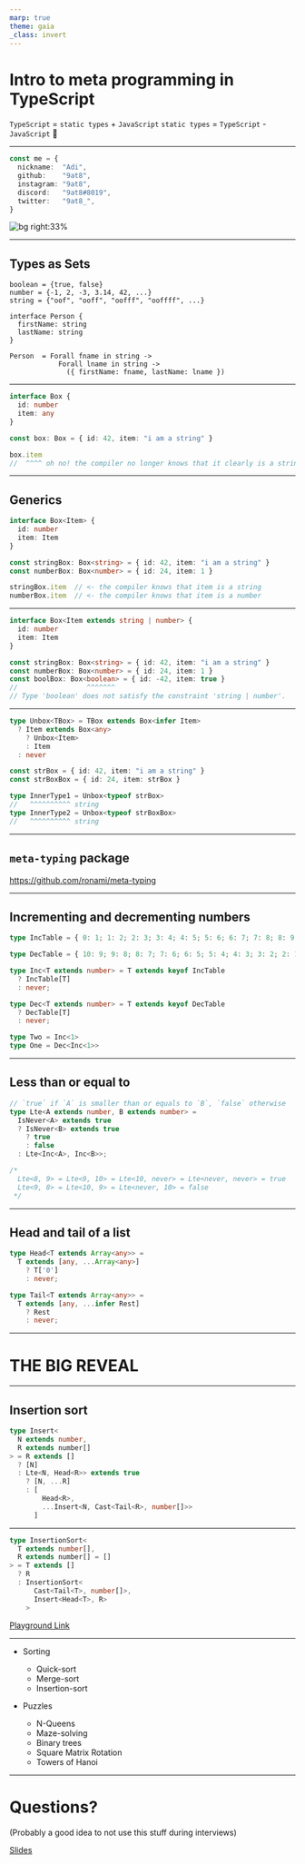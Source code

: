 ```yaml
---
marp: true
theme: gaia
_class: invert
---
```


<style>
  section {
    justify-content: start;
    align-items: start;
  }
</style>

# Intro to meta programming in TypeScript

<!--
- Hi
- talk about TypeScript

TypeScript is a programming language that came out in 2013. Instead of compiling to bytecode, it compiles to JavaScript. It's a superset of JavaScript. It adds static typing to it. This talk is going to focus on meta programming in TypeScript

No matter what language we work with, sometimes, we want to express certain ideas in that language, but it gets pretty hard to exactly represent those ideas. I will talking about some of these ideas that can be represented in TypeScript, but it uses techniques that you dont use everyday. This talk is inspired by an npm package that I'll reveal a bit later.
-->

`TypeScript` = `static types` + `JavaScript`
`static types` = `TypeScript` - `JavaScript` 🤔

---

<!--
- Adi
- CS program - Graduated this year in Winter 2021
- I have been using TypeScript since 2018 - 2nd year
- Hesitant to use it for the first 2-3 weeks, but I could not let it go later on
-->

```ts
const me = {
  nickname:  "Adi",
  github:    "9at8",
  instagram: "9at8",
  discord:   "9at8#8019",
  twitter:   "9at8_",
}
```

![bg right:33%](./me.jpg)

---

## Types as Sets

<!--
Let's get started off with some basic stuff.

We can think about types as sets. Each type represents a set of values.

- The set of booleans contains two values: true and false
- The set of numbers contain all integers and floats
- The set of strings is an infinite set of all valid strings
- Even custom types can be thought of like sets
-->

```
boolean = {true, false}
number = {-1, 2, -3, 3.14, 42, ...}
string = {"oof", "ooff", "oofff", "ooffff", ...}

interface Person {
  firstName: string
  lastName: string
}

Person  = Forall fname in string ->
            Forall lname in string ->
              ({ firstName: fname, lastName: lname })
```

---

<!--
Let's say we need to represent a box of items. There could be anything in this box. How can we represent that?

--

But once we put something inside a box, the compiler has no way of knowing what its type is going to be later on.
-->

  ```ts
  interface Box {
    id: number
    item: any
  }

  const box: Box = { id: 42, item: "i am a string" }

  box.item
  //  ^^^^ oh no! the compiler no longer knows that it clearly is a string!
  ```

---

## Generics

<!--
This is where generics kick in.

We can create a generic Box, which can take it an item of type Item. This is very similar to how we name function parameters.
-->

  ```ts
  interface Box<Item> {
    id: number
    item: Item
  }

  const stringBox: Box<string> = { id: 42, item: "i am a string" }
  const numberBox: Box<number> = { id: 24, item: 1 }

  stringBox.item  // <- the compiler knows that item is a string
  numberBox.item  // <- the compiler knows that item is a number
  ```

---

<!--
What if we only wanted boxes of strings and numbers? We can use the extends keyword along with a type union
-->

  ```ts
  interface Box<Item extends string | number> {
    id: number
    item: Item
  }

  const stringBox: Box<string> = { id: 42, item: "i am a string" }
  const numberBox: Box<number> = { id: 24, item: 1 }
  const boolBox: Box<boolean> = { id: -42, item: true }
  //                 ^^^^^^^
  // Type 'boolean' does not satisfy the constraint 'string | number'.
  ```

---

<!--
Lets say our boxes have more boxes inside them. We want to able to look at the type of the item in the innermost box easily. We can use the infer keyword along with recursive types for this
-->

  ```ts
  type Unbox<TBox> = TBox extends Box<infer Item>
    ? Item extends Box<any>
      ? Unbox<Item>
      : Item
    : never

  const strBox = { id: 42, item: "i am a string" }
  const strBoxBox = { id: 24, item: strBox }

  type InnerType1 = Unbox<typeof strBox>
  //   ^^^^^^^^^^ string
  type InnerType2 = Unbox<typeof strBoxBox>
  //   ^^^^^^^^^^ string
  ```

---

## `meta-typing` package

https://github.com/ronami/meta-typing

<!--
The rest of the talk will be focused on the meta-typing package. This package provides a bunch of utilities for TypeScript that can be used during compile time. All the code in the slides has been more or less directly copied from that package.
-->

---

## Incrementing and decrementing numbers

<!--
TypeScript type system does not have arithmetic in it
-->

  ```ts
  type IncTable = { 0: 1; 1: 2; 2: 3; 3: 4; 4: 5; 5: 6; 6: 7; 7: 8; 8: 9; 9: 10 };

  type DecTable = { 10: 9; 9: 8; 8: 7; 7: 6; 6: 5; 5: 4; 4: 3; 3: 2; 2: 1; 1: 0 };

  type Inc<T extends number> = T extends keyof IncTable
    ? IncTable[T]
    : never;

  type Dec<T extends number> = T extends keyof DecTable
    ? DecTable[T]
    : never;

  type Two = Inc<1>
  type One = Dec<Inc<1>>
  ```

---

## Less than or equal to

  ```ts
  // `true` if `A` is smaller than or equals to `B`, `false` otherwise
  type Lte<A extends number, B extends number> =
    IsNever<A> extends true
    ? IsNever<B> extends true
      ? true
      : false
    : Lte<Inc<A>, Inc<B>>;

  /*
    Lte<8, 9> = Lte<9, 10> = Lte<10, never> = Lte<never, never> = true
    Lte<9, 8> = Lte<10, 9> = Lte<never, 10> = false
   */
  ```

---

## Head and tail of a list

  ```ts
  type Head<T extends Array<any>> =
    T extends [any, ...Array<any>]
      ? T['0']
      : never;

  type Tail<T extends Array<any>> =
    T extends [any, ...infer Rest]
      ? Rest
      : never;
  ```


---

# THE BIG REVEAL

---

## Insertion sort

  ```ts
  type Insert<
    N extends number,
    R extends number[]
  > = R extends []
    ? [N]
    : Lte<N, Head<R>> extends true
      ? [N, ...R]
      : [
          Head<R>,
          ...Insert<N, Cast<Tail<R>, number[]>>
        ]
  ```

---

  ```ts
  type InsertionSort<
    T extends number[],
    R extends number[] = []
  > = T extends []
    ? R
    : InsertionSort<
        Cast<Tail<T>, number[]>,
        Insert<Head<T>, R>
      >
  ```

[Playground Link](https://www.typescriptlang.org/play?#code/C4TwDgpgBAkgdgYwCoEMBGAbaBeKBvKABgC4oBGAbnNICYqbSBmKx0gFirdIFYrvSAbFQGkA7FVGkAHFSmkAnFXmkyhKAF8KAKC2hIUACIRk6LFFwFVCpdNliJg4Tz7tOTFrXoqqZUms06etDwCAA8SFAQAB7AEHAAJgDOUHAArgC2aBAATgB85lAR0bEJyQDWECAA9gBmsIiomBBaUFAA-PUmTQDaSAC6LVCkcBAAbjnauuDQRmFFMXFJKRlZeQXzJUsV1XWzjViDHXumEL0DrcNjE4HTUAASECjx4ZELpVAocCDdffnYgxtFslup8QAAaKAAOmhoJ+51a7UK3QA5IRkfCLikrtlJkFCigAJYYF7FIEfL4-P4A16bYGgiHQyEEuA1HJQABKEESwAxiM53MGmJG4xxN30MESADlseE-lAzjSyd1hTk+ojgNlUtBSDUUBhEhBcbcADKxUIAQUV7zSmRyEIAQlaljbVlTWhLpSKLflSe8NVrDrApTL7T63kt-c0EerNVGETq9QbBqRTRBQiFvRCM6Hckb9ABhFDci0OuWW31LR0dS2ke156AAZTIBXgBuywAJVTgDaq7dC3QEEPkENEELIEMIELYEMYv3r9TbHa7Pb71IryRdOR+YMG7KdG5WW7VuB+WjlgPep9aHXZyYXOSX3d7wFCgoRheLqCJsohm+ylJ3aN3TgRdQgeJ4fw5XI32gqZ9AbGgWxAh9QkYCFunHKAaCnCFuF+MVgmQ1dWklfdlltbJAI5Mi-1POU93XeV4Q6bpJXhFMzUlCFwOedlcjDWkoEjN8WK4qFoXZXlSG6N9ox40I+KooDxMhVsULEj8Xy-YlFPI1ZKWg5SBiAA)

---

- Sorting
  - Quick-sort
  - Merge-sort
  - Insertion-sort

- Puzzles
  - N-Queens
  - Maze-solving
  - Binary trees
  - Square Matrix Rotation
  - Towers of Hanoi

---

# Questions?

(Probably a good idea to not use this stuff during interviews)

[Slides](https://9at8.github.io/alt-tab-typescript-slides/README.html)

